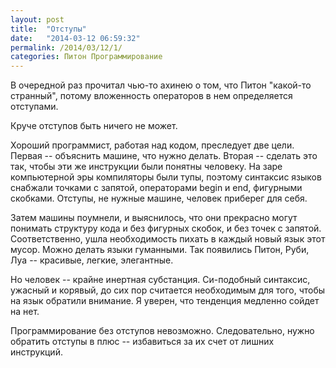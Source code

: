 ```yaml
---
layout: post
title:  "Отступы"
date:   "2014-03-12 06:59:32"
permalink: /2014/03/12/1/
categories: Питон Программирование
---
```

В очередной раз прочитал чью-то ахинею о том, что Питон "какой-то странный", потому вложенность операторов в нем определяется отступами.

Круче отступов быть ничего не может.

Хороший программист, работая над кодом, преследует две цели. Первая -- объяснить машине, что нужно делать. Вторая -- сделать это так, чтобы эти же инструкции были понятны человеку. На заре компьютерной эры компиляторы были тупы, поэтому синтаксис языков снабжали точками с запятой, операторами begin и end, фигурными скобками. Отступы, не нужные машине, человек приберег для себя.

Затем машины поумнели, и выяснилось, что они прекрасно могут понимать структуру кода и без фигурных скобок, и без точек с запятой. Соответственно, ушла необходимость пихать в каждый новый язык этот мусор. Можно делать языки гуманными. Так появились Питон, Руби, Луа -- красивые, легкие, элегантные.

Но человек -- крайне инертная субстанция. Си-подобный синтаксис, ужасный и корявый, до сих пор считается необходимым для того, чтобы на язык обратили внимание. Я уверен, что тенденция медленно сойдет на нет.

Программирование без отступов невозможно. Следовательно, нужно обратить отступы в плюс -- избавиться за их счет от лишних инструкций.


